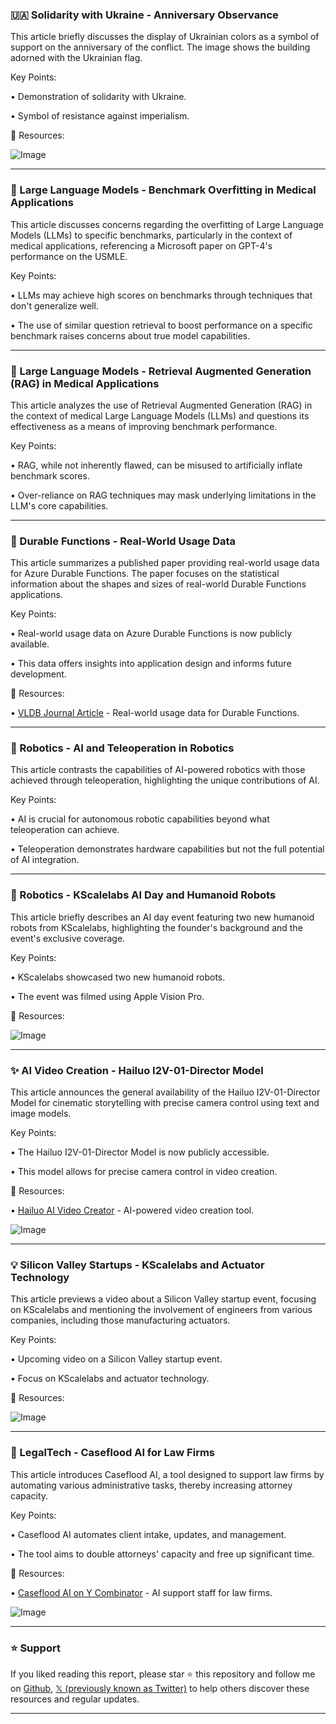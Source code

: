### 🇺🇦 Solidarity with Ukraine - Anniversary Observance

This article briefly discusses the display of Ukrainian colors as a symbol of support on the anniversary of the conflict.  The image shows the building adorned with the Ukrainian flag.

Key Points:

• Demonstration of solidarity with Ukraine.

• Symbol of resistance against imperialism.


🔗 Resources:

![Image](https://pbs.twimg.com/media/Gkf1Zq1XQAAnMYa?format=jpg&name=small)


---
### 🤖 Large Language Models - Benchmark Overfitting in Medical Applications

This article discusses concerns regarding the overfitting of Large Language Models (LLMs) to specific benchmarks, particularly in the context of medical applications, referencing a Microsoft paper on GPT-4's performance on the USMLE.

Key Points:

• LLMs may achieve high scores on benchmarks through techniques that don't generalize well.

•  The use of similar question retrieval to boost performance on a specific benchmark raises concerns about true model capabilities.


---
### 🤖 Large Language Models -  Retrieval Augmented Generation (RAG) in Medical Applications

This article analyzes the use of Retrieval Augmented Generation (RAG) in the context of medical Large Language Models (LLMs) and questions its effectiveness as a means of improving benchmark performance.

Key Points:

• RAG, while not inherently flawed, can be misused to artificially inflate benchmark scores.

• Over-reliance on RAG techniques may mask underlying limitations in the LLM's core capabilities.


---
### 🤖 Durable Functions - Real-World Usage Data

This article summarizes a published paper providing real-world usage data for Azure Durable Functions.  The paper focuses on the statistical information about the shapes and sizes of real-world Durable Functions applications.

Key Points:

•  Real-world usage data on Azure Durable Functions is now publicly available.

• This data offers insights into application design and informs future development.

🔗 Resources:

• [VLDB Journal Article](https://link.springer.com/article/10.1007/s00778-024-00898-1) - Real-world usage data for Durable Functions.


---
### 🤖 Robotics - AI and Teleoperation in Robotics

This article contrasts the capabilities of AI-powered robotics with those achieved through teleoperation, highlighting the unique contributions of AI.

Key Points:

• AI is crucial for autonomous robotic capabilities beyond what teleoperation can achieve.

• Teleoperation demonstrates hardware capabilities but not the full potential of AI integration.


---
### 🚀 Robotics -  KScalelabs AI Day and Humanoid Robots

This article briefly describes an AI day event featuring two new humanoid robots from KScalelabs, highlighting the founder's background and the event's exclusive coverage.

Key Points:

•  KScalelabs showcased two new humanoid robots.

• The event was filmed using Apple Vision Pro.


🔗 Resources:

![Image](https://pbs.twimg.com/amplify_video_thumb/1893564140939288576/img/WQi1m_uJeFacWqQS.jpg)


---
### ✨ AI Video Creation - Hailuo I2V-01-Director Model

This article announces the general availability of the Hailuo I2V-01-Director Model for cinematic storytelling with precise camera control using text and image models.

Key Points:

•  The Hailuo I2V-01-Director Model is now publicly accessible.

• This model allows for precise camera control in video creation.

🔗 Resources:

• [Hailuo AI Video Creator](https://hailuoai.video/create) - AI-powered video creation tool.

![Image](https://pbs.twimg.com/ext_tw_video_thumb/1893296229108666368/pu/img/UZIi0_LAaDJaCIJx.jpg)


---
### 💡 Silicon Valley Startups - KScalelabs and Actuator Technology

This article previews a video about a Silicon Valley startup event, focusing on KScalelabs and mentioning the involvement of engineers from various companies, including those manufacturing actuators.

Key Points:

•  Upcoming video on a Silicon Valley startup event.

• Focus on KScalelabs and actuator technology.


🔗 Resources:

![Image](https://pbs.twimg.com/media/Gkb1qvDW8AIGuPa?format=jpg&name=small)


---
### 🤖 LegalTech - Caseflood AI for Law Firms

This article introduces Caseflood AI, a tool designed to support law firms by automating various administrative tasks, thereby increasing attorney capacity.

Key Points:

• Caseflood AI automates client intake, updates, and management.

•  The tool aims to double attorneys' capacity and free up significant time.

🔗 Resources:

• [Caseflood AI on Y Combinator](https://ycombinator.com/launches/MrF-caseflood-ai-the-ai-support-staff-for-law-firms) - AI support staff for law firms.

![Image](https://pbs.twimg.com/ext_tw_video_thumb/1893199729305014272/pu/img/zm5lEuLbhXy5xLfV.jpg)


---

### ⭐️ Support

If you liked reading this report, please star ⭐️ this repository and follow me on [Github](https://github.com/Drix10), [𝕏 (previously known as Twitter)](https://x.com/DRIX_10_) to help others discover these resources and regular updates.

---